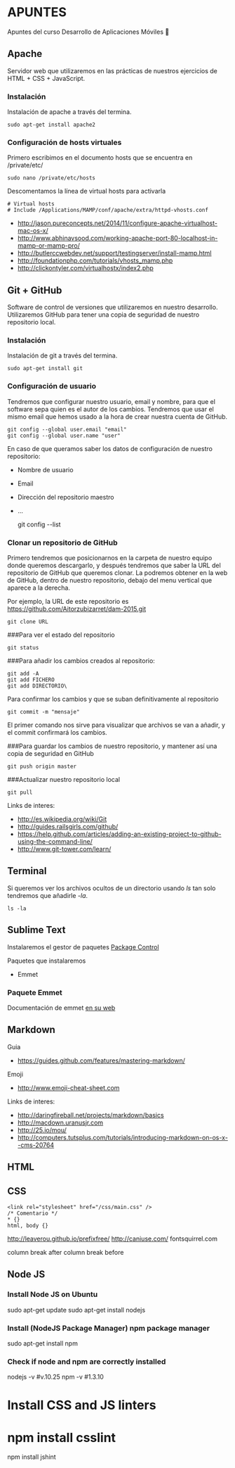 # APUNTES
Apuntes del curso Desarrollo de Aplicaciones Móviles :iphone:

## Apache
Servidor web que utilizaremos en las prácticas de nuestros ejercicios de HTML + CSS + JavaScript.

### Instalación
Instalación de apache a través del termina.

    sudo apt-get install apache2

### Configuración de hosts virtuales
Primero escribimos en el documento hosts que se encuentra en /private/etc/

    sudo nano /private/etc/hosts

Descomentamos la línea de virtual hosts para activarla

    # Virtual hosts
    # Include /Applications/MAMP/conf/apache/extra/httpd-vhosts.conf
    
* http://jason.pureconcepts.net/2014/11/configure-apache-virtualhost-mac-os-x/
* http://www.abhinavsood.com/working-apache-port-80-localhost-in-mamp-or-mamp-pro/
* http://butlerccwebdev.net/support/testingserver/install-mamp.html
* http://foundationphp.com/tutorials/vhosts_mamp.php
* http://clickontyler.com/virtualhostx/index2.php

## Git + GitHub
Software de control de versiones que utilizaremos en nuestro desarrollo. Utilizaremos GitHub para tener una copia de seguridad de nuestro repositorio local.

### Instalación
Instalación de git a través del termina.

    sudo apt-get install git

### Configuración de usuario
Tendremos que configurar nuestro usuario, email y nombre, para que el software sepa quien es el autor de los cambios. Tendremos que usar el mismo email que hemos usado a la hora de crear nuestra cuenta de GitHub.

    git config --global user.email "email"
    git config --global user.name "user"

En caso de que queramos saber los datos de configuración de nuestro repositorio: 
* Nombre de usuario
* Email
* Dirección del repositorio maestro
* ...

    git config --list

### Clonar un repositorio de GitHub
Primero tendremos que posicionarnos en la carpeta de nuestro equipo donde queremos descargarlo, y después tendremos que saber la URL del repositorio de GitHub que queremos clonar. La podremos obtener en la web de GitHub, dentro de nuestro repositorio, debajo del menu vertical que aparece a la derecha.

Por ejemplo, la URL de este repositorio es https://github.com/Aitorzubizarret/dam-2015.git

    git clone URL

###Para ver el estado del repositorio

    git status

###Para añadir los cambios creados al repositorio:

    git add -A
    git add FICHERO
    git add DIRECTORIO\
    

Para confirmar los cambios y que se suban definitivamente al repositorio

    git commit -m "mensaje"


El primer comando nos sirve para visualizar que archivos se van a añadir, y el commit confirmará los cambios.

###Para guardar los cambios de nuestro repositorio, y mantener así una copia de seguridad en GitHub

    git push origin master

###Actualizar nuestro repositorio local

    git pull

Links de interes:
* http://es.wikipedia.org/wiki/Git
* http://guides.railsgirls.com/github/
* https://help.github.com/articles/adding-an-existing-project-to-github-using-the-command-line/
* http://www.git-tower.com/learn/

## Terminal
Si queremos ver los archivos ocultos de un directorio usando *ls* tan solo tendremos que añadirle *-la*.

    ls -la

## Sublime Text
Instalaremos el gestor de paquetes [Package Control](https://packagecontrol.io)

Paquetes que instalaremos
* Emmet

### Paquete Emmet
Documentación de emmet [en su web](http://docs.emmet.io/)

## Markdown
Guia
* https://guides.github.com/features/mastering-markdown/

Emoji
* http://www.emoji-cheat-sheet.com

Links de interes:
* http://daringfireball.net/projects/markdown/basics
* http://macdown.uranusjr.com
* http://25.io/mou/
* http://computers.tutsplus.com/tutorials/introducing-markdown-on-os-x--cms-20764

## HTML

## CSS
    <link rel="stylesheet" href="/css/main.css" />
    /* Comentario */
    * {}
    html, body {}

http://leaverou.github.io/prefixfree/
http://caniuse.com/
fontsquirrel.com

column break after
column break before

## Node JS

### Install Node JS on Ubuntu    
sudo apt-get update
sudo apt-get install nodejs

### Install (NodeJS Package Manager) npm package manager
sudo apt-get install npm

### Check if node and npm are correctly installed
nodejs -v #v.10.25
npm -v #1.3.10

# Install CSS and JS linters
# npm install csslint
npm install jshint